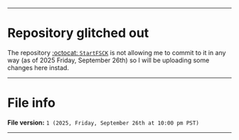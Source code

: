 
***

# Repository glitched out

The repository [:octocat: `StartFSCK`](https://github.com/seanpm2001/StartFSCK/) is not allowing me to commit to it in any way (as of 2025 Friday, September 26th) so I will be uploading some changes here instad.

***

# File info

**File version:** `1 (2025, Friday, September 26th at 10:00 pm PST)`

***
